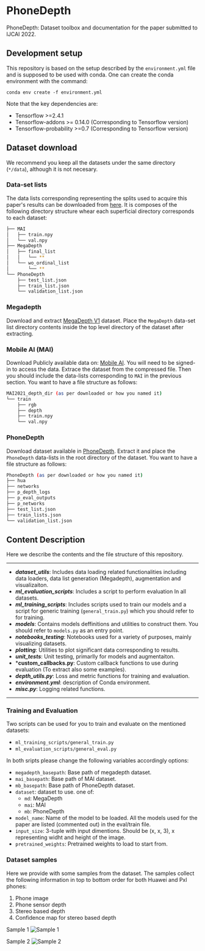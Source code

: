 # PhoneDepth
PhoneDepth: Dataset toolbox and documentation for the paper submitted to IJCAI 2022.


## Development setup
This repository is based on the setup described by the `environment.yml` file and is supposed to be used with conda. One can create the conda environment with the command: 

```
conda env create -f environment.yml
```

Note that the key dependencies are:
- Tensorflow >=2.4.1
- Tensorflow-addons >= 0.14.0 (Corresponding to Tensorflow version)
- Tensorflow-probability >=0.7 (Corresponding to Tensorflow version)


## Dataset download
We recommend you keep all the datasets under the same directory (`*/data`), although it is not necesary.

### Data-set lists
The data lists corresponding representing the splits used to acquire this paper's results can be downloaded from [here](https://drive.google.com/file/d/1uDzpz-pVIPAnabLigE1ThwF40QbhfI6-/view?usp=sharing).  It is composes of the following directory structure whear each superficial directory corresponds to each dataset:

```bash
├── MAI
│   ├── train.npy
│   └── val.npy
├── MegaDepth
│   ├── final_list
│   │   └── **
│   └── wo_ordinal_list
│       └── **
└── PhoneDepth
    ├── test_list.json
    ├── train_list.json
    └── validation_list.json
```
### Megadepth
Download and extract [MegaDepth V1](https://www.cs.cornell.edu/projects/megadepth/) dataset. Place the `MegaDepth` data-set list directory contents inside the top level directory of the dataset after extracting. 
### Mobile AI (MAI)
Download Publicly available data on: [Mobile AI](https://competitions.codalab.org/competitions/28122). You will need to be signed-in to access the data. Extrace the dataset from the compressed file. Then you should include the data-lists corresponding to `MAI` in the previous section. You want to have a file structure as follows:

```bash
MAI2021_depth_dir (as per downloaded or how you named it)
└── train
    ├── rgb
    ├── depth
    ├── train.npy
    └── val.npy
```

### PhoneDepth
Download dataset available in [PhoneDepth](placeholder). Extract it and place the `PhoneDepth` data-lists in the root directory of the dataset. You want to have a file structure as follows:

```bash
PhoneDepth (as per downloaded or how you named it)
├── hua
├── networks
├── p_depth_logs
├── p_eval_outputs
├── p_networks
├── test_list.json
├── train_lists.json
└── validation_list.json
```

## Content Description
Here we describe the contents and the file structure of this repository.
----------------------- ------------------------------------
- ***dataset_utils***: Includes data loading related functionalities including data loaders, data list generation (Megadepth), augmentation and visualizaiton.
- ***ml_evaluation_scripts***: Includes a script to perform evaluation In all datasets.
- ***ml_training_scripts***: Includes scripts used to train our models and a script for generic training (`general_train.py`) which you should refer to for training.
- ***models***: Contains models deffinitions and utilities to construct them. You should refer to `models.py` as an entry point.
- ***notebooks_testing***: Notebooks used for a variety of purposes, mainly visualizing datasets.
- ***plotting***: Utilities to plot significant data corresponding to results.
- ***unit_tests***: Unit testing, primarlly for models and augmentaiton.
- ***custom_callbacks.py**: Custom callback functions to use during evaluation (To extract also some examples).
- ***depth_utils.py***: Loss and metric functions for training and evaluation.
- ***environment.yml***: description of Conda environment.
- ***misc.py***: Logging related functions.
----------------------------------------------------------------

### Training and Evaluation

Two scripts can be used for you to train and evaluate on the mentioned datasets:
- `ml_training_scripts/general_train.py`
- `ml_evaluation_scripts/general_eval.py`

In both sripts please change the following variables accordingly options:
- `megadepth_basepath`: Base path of megadepth dataset.
- `mai_basepath`: Base path of MAI dataset.
- `mb_basepath`: Base path of PhoneDepth dataset.
- `dataset`: dataset to use. one of: 
    - `md`: MegaDepth
    - `mai`: MAI
    - `mb`: PhoneDepth
- `model_name`: Name of the model to be loaded. All the models used for the paper are listed (commented out) in the eval/train file.
- `input_size`: 3-tuple with input dimentions. Should be (x, x, 3), x representing widht and height of the image.
- `pretrained_weights`: Pretrained weights to load to start from.

### Dataset samples
Here we provide with some samples from the dataset. The samples collect the following information in top to bottom order for both Huawei and Pxl phones:
1. Phone image
2. Phone sensor depth
3. Stereo based depth
4. Confidence map for stereo based depth

Sample 1
![Sample 1](sample_imgs/sample_01.jpg)

Sample 2
![Sample 2](sample_imgs/sample_02.jpg)